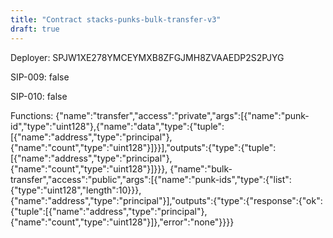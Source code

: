 ```yaml
---
title: "Contract stacks-punks-bulk-transfer-v3"
draft: true
---
```

Deployer: SPJW1XE278YMCEYMXB8ZFGJMH8ZVAAEDP2S2PJYG

SIP-009: false

SIP-010: false

Functions:
{"name":"transfer","access":"private","args":[{"name":"punk-id","type":"uint128"},{"name":"data","type":{"tuple":[{"name":"address","type":"principal"},{"name":"count","type":"uint128"}]}}],"outputs":{"type":{"tuple":[{"name":"address","type":"principal"},{"name":"count","type":"uint128"}]}}}, {"name":"bulk-transfer","access":"public","args":[{"name":"punk-ids","type":{"list":{"type":"uint128","length":10}}},{"name":"address","type":"principal"}],"outputs":{"type":{"response":{"ok":{"tuple":[{"name":"address","type":"principal"},{"name":"count","type":"uint128"}]},"error":"none"}}}}

